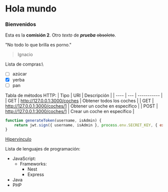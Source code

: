 # Hola mundo
### Bienvenidos

Esta es la **comisión 2**. Otro *texto* de ***prueba*** ~~obsoleto~~.

"No todo lo que brilla es porno."
> Ignacio

Lista de compras:\
- [ ] azúcar
- [x] yerba
- [ ] pan

Tabla de métodos HTTP:
| Tipo | URI | Descripción |
| ---- | --- | ----------- |
| GET  | http://127.0.0.1:3000/coches | Obtener todos los coches |
| GET  | http://127.0.0.1:3000/coches/1 | Obtener un coche en específico |
| POST | http://127.0.0.1:3000/coches/1 | Crear un coche en específico |

``` javascript
function generateToken(username, isAdmin) {
    return jwt.sign({ username, isAdmin }, process.env.SECRET_KEY, { expiresIn: 30s})
}
```

[Hipervínculo](https://www.closting.com)

Lista de lenguajes de programación:
- JavaScript:
  - Frameworks:
    - Nest
    - Express
- Java
- PHP
